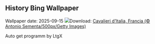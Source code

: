 ## History Bing Wallpaper
Wallpaper date: 2025-09-15
![](https://www.bing.com/th?id=OHR.Echasse_IT-IT5616266756_UHD.jpg&w=1000)Download: [Cavalieri d’Italia, Francia (© Antonio Sementa/500px/Getty Images)](https://www.bing.com/th?id=OHR.Echasse_IT-IT5616266756_UHD.jpg)

Auto get programm by LtgX

